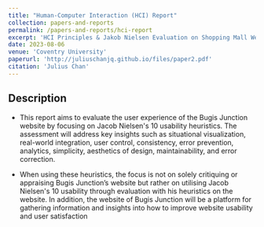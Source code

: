 ```yaml
---
title: "Human-Computer Interaction (HCI) Report"
collection: papers-and-reports
permalink: /papers-and-reports/hci-report
excerpt: 'HCI Principles & Jakob Nielsen Evaluation on Shopping Mall Website'
date: 2023-08-06
venue: 'Coventry University'
paperurl: 'http://juliuschanjq.github.io/files/paper2.pdf'
citation: 'Julius Chan'
---
```


## Description
- This report aims to evaluate the user experience of the Bugis Junction website by focusing on
Jacob Nielsen's 10 usability heuristics. The assessment will address key insights such as
situational visualization, real-world integration, user control, consistency, error prevention,
analytics, simplicity, aesthetics of design, maintainability, and error correction.

- When using these heuristics, the focus is not on solely critiquing or appraising Bugis Junction’s
website but rather on utilising Jacob Nielsen's 10 usability through evaluation with his heuristics
on the website. In addition, the website of Bugis Junction will be a platform for gathering 
information and insights into how to improve website usability and user satisfaction

